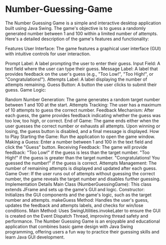 # Number-Guessing-Game
The Number Guessing Game is a simple and interactive desktop application built using Java Swing. The game's objective is to guess a randomly generated number between 1 and 100 within a limited number of attempts. Here's a detailed description of the game's features and functionality:

Features
User Interface: The game features a graphical user interface (GUI) with intuitive controls for user interaction.

Prompt Label: A label prompting the user to enter their guess.
Input Field: A text field where the user can type their guess.
Message Label: A label that provides feedback on the user's guess (e.g., "Too Low!", "Too High!", or "Congratulations!").
Attempts Label: A label displaying the number of attempts remaining.
Guess Button: A button the user clicks to submit their guess.
Game Logic:

Random Number Generation: The game generates a random target number between 1 and 100 at the start.
Attempts Tracking: The user has a maximum of 10 attempts to guess the correct number.
Feedback Mechanism: After each guess, the game provides feedback indicating whether the guess was too low, too high, or correct.
End of Game: The game ends either when the user guesses the correct number or exhausts all attempts. Upon winning or losing, the guess button is disabled, and a final message is displayed.
How to Play
Starting the Game: Run the application to open the game window.
Making a Guess: Enter a number between 1 and 100 in the text field and click the "Guess" button.
Receiving Feedback: The game will provide feedback:
"Too Low!" if the guess is less than the target number.
"Too High!" if the guess is greater than the target number.
"Congratulations! You guessed the number!" if the guess is correct.
Attempts Management: The number of remaining attempts is displayed and updated after each guess.
Game Over: If the user runs out of attempts without guessing the correct number, the game reveals the target number and disables further guessing.
Implementation Details
Main Class (NumberGuessingGame): This class extends JFrame and sets up the game's GUI and logic.
Constructor: Initializes the GUI components and the game's logic, such as the target number and attempts.
makeGuess Method: Handles the user's guess, updates the feedback and attempts labels, and checks for win/lose conditions.
Main Method: Uses SwingUtilities.invokeLater to ensure the GUI is created on the Event Dispatch Thread, improving thread safety and performance.
The Number Guessing Game is an enjoyable and educational application that combines basic game design with Java Swing programming, offering users a fun way to practice their guessing skills and learn Java GUI development.


